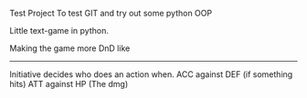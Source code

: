 Test Project To test GIT and try out some python OOP


Little text-game in python.

Making the game more DnD like

-----------------------------------------------------------

Initiative decides who does an action when.
ACC against DEF (if something hits)
ATT against HP (The dmg)
